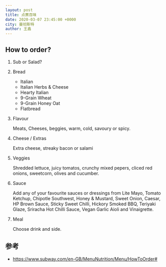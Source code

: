 ```yaml
---
layout: post
title: 点赛百味
date: 2020-03-07 23:45:00 +0000
city: 曼彻斯特
author: 王鑫
---
```


## How to order?

1. Sub or Salad?

2. Bread

    * Italian
    * Italian Herbs & Cheese
    * Hearty Italian
    * 9-Grain Wheat
    * 9-Grain Honey Oat
    * Flatbread

3. Flavour

    Meats, Cheeses, beggies, warm, cold, savoury or spicy.

4. Cheese / Extras

    Extra cheese, streaky bacon or salami

5. Veggies

    Shredded lettuce, juicy tomatos, crunchy mixed pepers, cliced red onions, sweetcorn, olives and cucumber.

6. Sauce

    Add any of your favourite sauces or dressings from Lite Mayo, Tomato Ketchup, Chipotle Southwest, Honey & Mustard,  Sweet Onion, Caesar, HP Brown Sauce, Sticky Sweet Chilli, Hickory Smoked BBQ, Teriyaki Glaze, Sriracha Hot Chilli Sauce, Vegan Garlic Aioli and Vinaigrette.

7. Meal

    Choose drink and side.

## 参考

* <https://www.subway.com/en-GB/MenuNutrition/Menu/HowToOrder#>